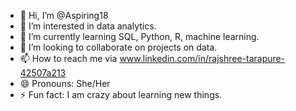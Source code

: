 - 👋 Hi, I’m @Aspiring18
- 👀 I’m interested in data analytics.
- 🌱 I’m currently learning SQL, Python, R, machine learning.
- 💞️ I’m looking to collaborate on projects on data. 
- 📫 How to reach me via www.linkedin.com/in/rajshree-tarapure-42507a213
- 😄 Pronouns: She/Her
- ⚡ Fun fact: I am crazy about learning new things. 

<!---
Aspiring18/Aspiring18 is a ✨ special ✨ repository because its `README.md` (this file) appears on your GitHub profile.
You can click the Preview link to take a look at your changes.
--->
